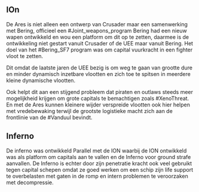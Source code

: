 ## IOn

De Ares is niet alleen een ontwerp van Crusader maar een samenwerking met Bering, officieel een #Joint_weapons_program Bering had een nieuw wapen ontwikkeld en wou een platform om dit op te zetten, daarmee is de ontwikkeling niet gestart vanuit Crusader of de UEE maar vanuit Bering. Het doel van het #Bering_SF7 program was om capital vuurkracht in een fighter vloot te zetten.

Dit omdat de laatste jaren de UEE bezig is om weg te gaan van grootte dure en minder dynamisch inzetbare vlootten en zich toe te spitsen in meerdere kleine dynamische vlootten.


Ook helpt dit aan een stijgend probleem dat piraten en outlaws steeds meer mogelijkheid krijgen om grote capitals te bemachtigen zoals #XenoThreat. En met de Ares kunnen kleinere wijder verspreide vlootten ook hier helpen met vredebewaking terwijl de grootste logistieke macht zich aan de frontlinie van de #Vanduul bevindt.


## Inferno

De inferno was ontwikkeld Parallel met de ION waarbij de ION ontwikkeld was als platform om capitals aan te vallen en de Inferno voor ground strafe aanvallen. De Inferno is echter door zijn penetratie kracht ook veel gebruikt tegen capital schepen omdat ze goed werken om een schip zijn life support te overbelasten met gaten in de romp en intern problemen te veroorzaken met decompressie.